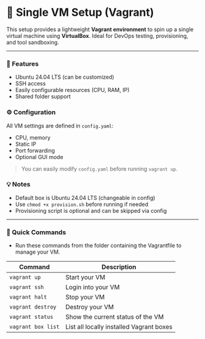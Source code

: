 # 🧱 Single VM Setup (Vagrant)

This setup provides a lightweight **Vagrant environment** to spin up a single virtual machine using **VirtualBox**. Ideal for DevOps testing, provisioning, and tool sandboxing.

---

### 🔧 Features

- Ubuntu 24.04 LTS (can be customized)
- SSH access
- Easily configurable resources (CPU, RAM, IP)
- Shared folder support

### ⚙️ Configuration

All VM settings are defined in `config.yaml`:
- CPU, memory
- Static IP
- Port forwarding
- Optional GUI mode

> You can easily modify `config.yaml` before running `vagrant up`.

### 💡 Notes
- Default box is Ubuntu 24.04 LTS (changeable in config)
- Use `chmod +x provision.sh` before running if needed
- Provisioning script is optional and can be skipped via config


---

### 📁 Quick Commands

- Run these commands from the folder containing the Vagrantfile to manage your VM.

| Command                      | Description                                   |
| ---------------------------- | --------------------------------------------- |
| `vagrant up`                 | Start your VM                                 |
| `vagrant ssh`                | Login into your VM                            |
| `vagrant halt`               | Stop your VM                                  |
| `vagrant destroy`            | Destroy your VM                               |
| `vagrant status`             | Show the current status of the VM             |
| `vagrant box list`           | List all locally installed Vagrant boxes      |

